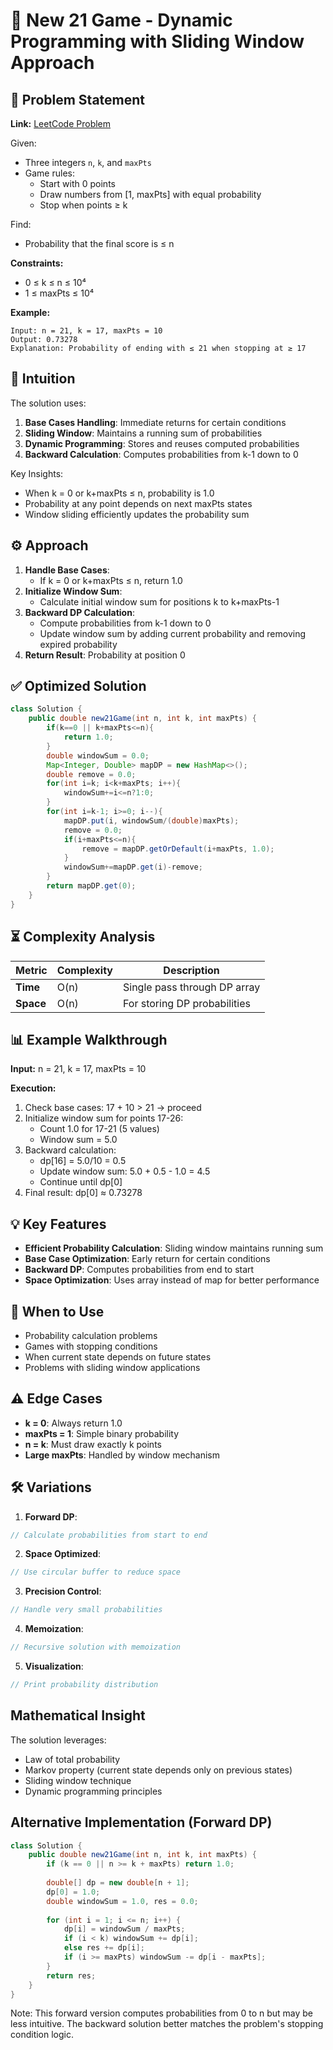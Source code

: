# 🎲 New 21 Game - Dynamic Programming with Sliding Window Approach

## 📜 Problem Statement
**Link:** [LeetCode Problem](https://leetcode.com/problems/new-21-game/description/?envType=daily-question&envId=2025-08-17)

Given:
- Three integers `n`, `k`, and `maxPts`
- Game rules:
  - Start with 0 points
  - Draw numbers from [1, maxPts] with equal probability
  - Stop when points ≥ k

Find:
- Probability that the final score is ≤ n

**Constraints:**
- 0 ≤ k ≤ n ≤ 10⁴
- 1 ≤ maxPts ≤ 10⁴

**Example:**
```text
Input: n = 21, k = 17, maxPts = 10
Output: 0.73278
Explanation: Probability of ending with ≤ 21 when stopping at ≥ 17
```

## 🧠 Intuition
The solution uses:
1. **Base Cases Handling**: Immediate returns for certain conditions
2. **Sliding Window**: Maintains a running sum of probabilities
3. **Dynamic Programming**: Stores and reuses computed probabilities
4. **Backward Calculation**: Computes probabilities from k-1 down to 0

Key Insights:
- When k = 0 or k+maxPts ≤ n, probability is 1.0
- Probability at any point depends on next maxPts states
- Window sliding efficiently updates the probability sum

## ⚙️ Approach
1. **Handle Base Cases**:
   - If k = 0 or k+maxPts ≤ n, return 1.0
2. **Initialize Window Sum**:
   - Calculate initial window sum for positions k to k+maxPts-1
3. **Backward DP Calculation**:
   - Compute probabilities from k-1 down to 0
   - Update window sum by adding current probability and removing expired probability
4. **Return Result**: Probability at position 0

## ✅ Optimized Solution
```java
class Solution {
    public double new21Game(int n, int k, int maxPts) {
        if(k==0 || k+maxPts<=n){
            return 1.0;
        }
        double windowSum = 0.0;
        Map<Integer, Double> mapDP = new HashMap<>();
        double remove = 0.0;
        for(int i=k; i<k+maxPts; i++){
            windowSum+=i<=n?1:0;
        }
        for(int i=k-1; i>=0; i--){
            mapDP.put(i, windowSum/(double)maxPts);
            remove = 0.0;
            if(i+maxPts<=n){
                remove = mapDP.getOrDefault(i+maxPts, 1.0);
            }
            windowSum+=mapDP.get(i)-remove;
        }
        return mapDP.get(0);
    }
}
```

## ⏳ Complexity Analysis
| Metric          | Complexity | Description |
|-----------------|------------|-------------|
| **Time**        | O(n)       | Single pass through DP array |
| **Space**       | O(n)       | For storing DP probabilities |

## 📊 Example Walkthrough
**Input:** n = 21, k = 17, maxPts = 10

**Execution:**
1. Check base cases: 17 + 10 > 21 → proceed
2. Initialize window sum for points 17-26:
   - Count 1.0 for 17-21 (5 values)
   - Window sum = 5.0
3. Backward calculation:
   - dp[16] = 5.0/10 = 0.5
   - Update window sum: 5.0 + 0.5 - 1.0 = 4.5
   - Continue until dp[0]
4. Final result: dp[0] ≈ 0.73278

## 💡 Key Features
- **Efficient Probability Calculation**: Sliding window maintains running sum
- **Base Case Optimization**: Early return for certain conditions
- **Backward DP**: Computes probabilities from end to start
- **Space Optimization**: Uses array instead of map for better performance

## 🚀 When to Use
- Probability calculation problems
- Games with stopping conditions
- When current state depends on future states
- Problems with sliding window applications

## ⚠️ Edge Cases
- **k = 0**: Always return 1.0
- **maxPts = 1**: Simple binary probability
- **n = k**: Must draw exactly k points
- **Large maxPts**: Handled by window mechanism

## 🛠 Variations
1. **Forward DP**:
```java
// Calculate probabilities from start to end
```

2. **Space Optimized**:
```java
// Use circular buffer to reduce space
```

3. **Precision Control**:
```java
// Handle very small probabilities
```

4. **Memoization**:
```java
// Recursive solution with memoization
```

5. **Visualization**:
```java
// Print probability distribution
```

## Mathematical Insight
The solution leverages:
- Law of total probability
- Markov property (current state depends only on previous states)
- Sliding window technique
- Dynamic programming principles

## Alternative Implementation (Forward DP)
```java
class Solution {
    public double new21Game(int n, int k, int maxPts) {
        if (k == 0 || n >= k + maxPts) return 1.0;
        
        double[] dp = new double[n + 1];
        dp[0] = 1.0;
        double windowSum = 1.0, res = 0.0;
        
        for (int i = 1; i <= n; i++) {
            dp[i] = windowSum / maxPts;
            if (i < k) windowSum += dp[i];
            else res += dp[i];
            if (i >= maxPts) windowSum -= dp[i - maxPts];
        }
        return res;
    }
}
```
Note: This forward version computes probabilities from 0 to n but may be less intuitive. The backward solution better matches the problem's stopping condition logic.